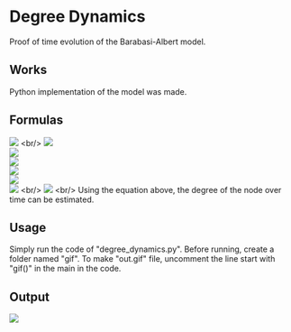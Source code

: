 # Degree Dynamics
Proof of time evolution of the Barabasi-Albert model.
## Works
Python implementation of the model was made. 

## Formulas
![](https://latex.codecogs.com/svg.image?\frac{\partial&space;k_i}{\partial&space;t}&space;\propto&space;\prod&space;(k_i)&space;=&space;A\frac{k_i}{\sum_j&space;k_j}) <br/>
![](https://latex.codecogs.com/svg.image?\sum_j&space;k_j&space;=&space;2mt) <br/>
![](https://latex.codecogs.com/svg.image?A&space;=&space;m)<br/>
![](https://latex.codecogs.com/svg.image?\frac{\partial&space;k_i}{\partial&space;t}&space;=&space;\frac{k_i&space;m}{2mt}&space;=&space;\frac{k_i}{2t})<br/>
![](https://latex.codecogs.com/svg.image?\frac{\partial&space;k_i}{k_i}&space;=&space;\frac{\partial&space;t}{2t})<br/>
![](https://latex.codecogs.com/svg.image?\int_{m}^{k}&space;\frac{\partial&space;k_i}{k_i}&space;=&space;\int_{t_i}^{t}&space;\frac{\partial&space;t}{2t}) <br/>
![](https://latex.codecogs.com/svg.image?ln(\frac{k}{m})&space;=&space;\frac{1}{2}&space;ln(\frac{t}{t_i})&space;=&space;ln((\frac{t}{t_i})^{\frac{1}{2}})) <br/>
![](https://latex.codecogs.com/svg.image?k_i(t)&space;=&space;m&space;(\frac{t}{t_i})^{\beta},&space;\beta&space;=&space;\frac{1}{2}) <br/>
Using the equation above, the degree of the node over time can be estimated.

## Usage
Simply run the code of "degree_dynamics.py". Before running, create a folder named "gif". To make "out.gif" file, uncomment the line start with "gif()" in the main in the code. 

## Output
![](assests/name-of-giphy.gif)

